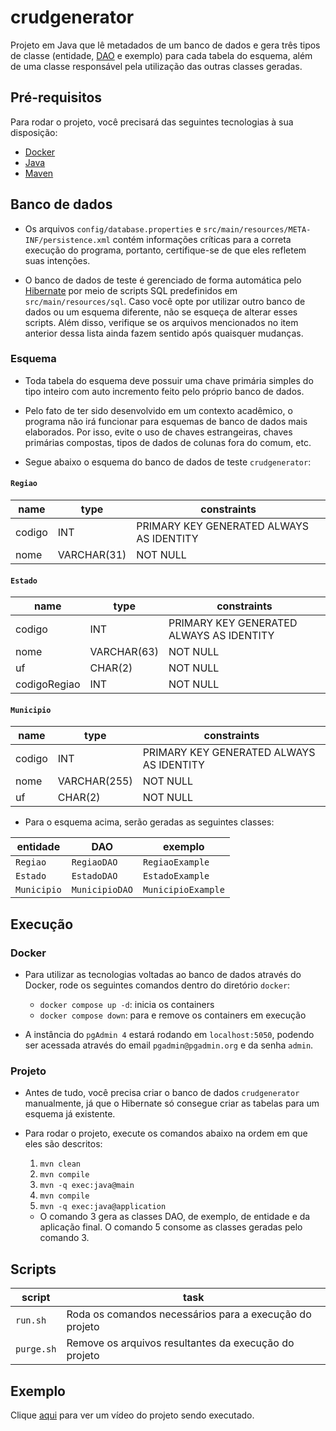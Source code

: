 # crudgenerator

Projeto em Java que lê metadados de um banco de dados e gera três tipos de classe (entidade, [DAO][dao-wikipedia] e exemplo) para cada tabela do esquema, além de uma classe responsável pela utilização das outras classes geradas.

## Pré-requisitos

Para rodar o projeto, você precisará das seguintes tecnologias à sua disposição:

- [Docker][docker]
- [Java][java]
- [Maven][maven]

## Banco de dados

- Os arquivos `config/database.properties` e `src/main/resources/META-INF/persistence.xml` contém informações críticas para a correta execução do programa, portanto, certifique-se de que eles refletem suas intenções.

- O banco de dados de teste é gerenciado de forma automática pelo [Hibernate][hibernate] por meio de scripts SQL predefinidos em `src/main/resources/sql`. Caso você opte por utilizar outro banco de dados ou um esquema diferente, não se esqueça de alterar esses scripts. Além disso, verifique se os arquivos mencionados no item anterior dessa lista ainda fazem sentido após quaisquer mudanças.

### Esquema

- Toda tabela do esquema deve possuir uma chave primária simples do tipo inteiro com auto incremento feito pelo próprio banco de dados.

- Pelo fato de ter sido desenvolvido em um contexto acadêmico, o programa não irá funcionar para esquemas de banco de dados mais elaborados. Por isso, evite o uso de chaves estrangeiras, chaves primárias compostas, tipos de dados de colunas fora do comum, etc.

- Segue abaixo o esquema do banco de dados de teste `crudgenerator`:

#### `Regiao`

| name   | type        | constraints                              |
|--------|-------------|------------------------------------------|
| codigo | INT         | PRIMARY KEY GENERATED ALWAYS AS IDENTITY |
| nome   | VARCHAR(31) | NOT NULL                                 |

#### `Estado`

| name         | type        | constraints                              |
|--------------|-------------|------------------------------------------|
| codigo       | INT         | PRIMARY KEY GENERATED ALWAYS AS IDENTITY |
| nome         | VARCHAR(63) | NOT NULL                                 |
| uf           | CHAR(2)     | NOT NULL                                 |
| codigoRegiao | INT         | NOT NULL                                 |

#### `Municipio`

| name         | type         | constraints                              |
|--------------|--------------|------------------------------------------|
| codigo       | INT          | PRIMARY KEY GENERATED ALWAYS AS IDENTITY |
| nome         | VARCHAR(255) | NOT NULL                                 |
| uf           | CHAR(2)      | NOT NULL                                 |

- Para o esquema acima, serão geradas as seguintes classes:

| entidade    | DAO            | exemplo            |
|-------------|----------------|--------------------|
| `Regiao`    | `RegiaoDAO`    | `RegiaoExample`    |
| `Estado`    | `EstadoDAO`    | `EstadoExample`    |
| `Municipio` | `MunicipioDAO` | `MunicipioExample` |

## Execução

### Docker

- Para utilizar as tecnologias voltadas ao banco de dados através do Docker, rode os seguintes comandos dentro do diretório `docker`:
  - `docker compose up -d`: inicia os containers
  - `docker compose down`: para e remove os containers em execução

- A instância do `pgAdmin 4` estará rodando em `localhost:5050`, podendo ser acessada através do email `pgadmin@pgadmin.org` e da senha `admin`.

### Projeto

- Antes de tudo, você precisa criar o banco de dados `crudgenerator` manualmente, já que o Hibernate só consegue criar as tabelas para um esquema já existente.

- Para rodar o projeto, execute os comandos abaixo na ordem em que eles são descritos:

  1. `mvn clean`
  2. `mvn compile`
  3. `mvn -q exec:java@main`
  4. `mvn compile`
  5. `mvn -q exec:java@application`

  - O comando 3 gera as classes DAO, de exemplo, de entidade e da aplicação final. O comando 5 consome as classes geradas pelo comando 3.

## Scripts

| script     | task                                                    |
|------------|---------------------------------------------------------|
| `run.sh`   | Roda os comandos necessários para a execução do projeto |
| `purge.sh` | Remove os arquivos resultantes da execução do projeto   |

## Exemplo

Clique [aqui][video] para ver um vídeo do projeto sendo executado.

<!-- Links -->
[dao-wikipedia]: https://en.wikipedia.org/wiki/Data_access_object
[docker]: https://www.docker.com/ "Docker"
[java]: https://www.java.com/ "Java"
[maven]: https://maven.apache.org/ "Maven"
[hibernate]: https://hibernate.org/ "Hibernate"
[video]: https://www.youtube.com/watch?v=Hh76WF---Dk
